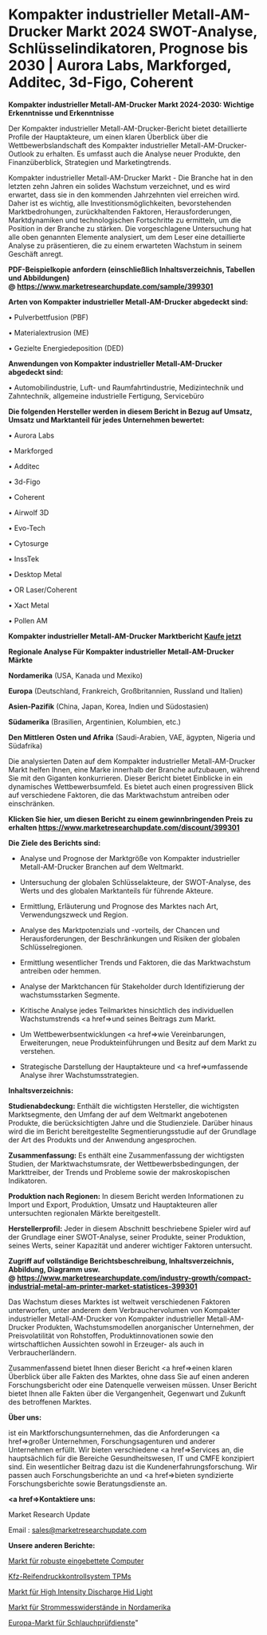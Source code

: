 # Kompakter industrieller Metall-AM-Drucker Markt 2024 SWOT-Analyse, Schlüsselindikatoren, Prognose bis 2030 | Aurora Labs, Markforged, Additec, 3d-Figo, Coherent

<strong>Kompakter industrieller Metall-AM-Drucker Markt 2024-2030: Wichtige Erkenntnisse und Erkenntnisse</strong>

Der Kompakter industrieller Metall-AM-Drucker-Bericht bietet detaillierte Profile der Hauptakteure, um einen klaren Überblick über die Wettbewerbslandschaft des Kompakter industrieller Metall-AM-Drucker-Outlook zu erhalten. Es umfasst auch die Analyse neuer Produkte, den Finanzüberblick, Strategien und Marketingtrends.

Kompakter industrieller Metall-AM-Drucker Markt - Die Branche hat in den letzten zehn Jahren ein solides Wachstum verzeichnet, und es wird erwartet, dass sie in den kommenden Jahrzehnten viel erreichen wird. Daher ist es wichtig, alle Investitionsmöglichkeiten, bevorstehenden Marktbedrohungen, zurückhaltenden Faktoren, Herausforderungen, Marktdynamiken und technologischen Fortschritte zu ermitteln, um die Position in der Branche zu stärken. Die vorgeschlagene Untersuchung hat alle oben genannten Elemente analysiert, um dem Leser eine detaillierte Analyse zu präsentieren, die zu einem erwarteten Wachstum in seinem Geschäft anregt.

<strong><b>PDF-Beispielkopie anfordern (einschließlich Inhaltsverzeichnis, Tabellen und Abbildungen) @ </b></strong><strong><a href=https://www.marketresearchupdate.com/sample/399301><strong>https://www.marketresearchupdate.com/sample/399301</u></a></strong></strong>

<strong>Arten von Kompakter industrieller Metall-AM-Drucker abgedeckt sind:</strong>

• Pulverbettfusion (PBF)

• Materialextrusion (ME)

• Gezielte Energiedeposition (DED)

<strong>Anwendungen von Kompakter industrieller Metall-AM-Drucker abgedeckt sind:</strong>

• Automobilindustrie, Luft- und Raumfahrtindustrie, Medizintechnik und Zahntechnik, allgemeine industrielle Fertigung, Servicebüro

<strong>Die folgenden Hersteller werden in diesem Bericht in Bezug auf Umsatz, Umsatz und Marktanteil für jedes Unternehmen bewertet:</strong>

• Aurora Labs

• Markforged

• Additec

• 3d-Figo

• Coherent

• Airwolf 3D

• Evo-Tech

• Cytosurge

• InssTek

• Desktop Metal

• OR Laser/Coherent

• Xact Metal

• Pollen AM

<strong>Kompakter industrieller Metall-AM-Drucker Marktbericht <a href=https://www.marketresearchupdate.com/buynow/399301>Kaufe jetzt</a></strong>

<strong>Regionale Analyse Für Kompakter industrieller Metall-AM-Drucker Märkte</strong>

<strong>Nordamerika</strong> (USA, Kanada und Mexiko)

<strong>Europa</strong> (Deutschland, Frankreich, Großbritannien, Russland und Italien)

<strong>Asien-Pazifik</strong> (China, Japan, Korea, Indien und Südostasien)

<strong>Südamerika</strong> (Brasilien, Argentinien, Kolumbien, etc.)

<strong>Den Mittleren</strong> <strong>Osten und Afrika</strong> (Saudi-Arabien, VAE, ägypten, Nigeria und Südafrika)

Die analysierten Daten auf dem Kompakter industrieller Metall-AM-Drucker Markt helfen Ihnen, eine Marke innerhalb der Branche aufzubauen, während Sie mit den Giganten konkurrieren. Dieser Bericht bietet Einblicke in ein dynamisches Wettbewerbsumfeld. Es bietet auch einen progressiven Blick auf verschiedene Faktoren, die das Marktwachstum antreiben oder einschränken.

<strong>Klicken Sie hier, um diesen Bericht zu einem gewinnbringenden Preis zu erhalten
</strong><strong><a href=https://www.marketresearchupdate.com/discount/399301>https://www.marketresearchupdate.com/discount/399301</b></u></strong></a>

<strong>Die Ziele des Berichts sind:</strong>

- Analyse und Prognose der Marktgröße von Kompakter industrieller Metall-AM-Drucker Branchen auf dem Weltmarkt.

- Untersuchung der globalen Schlüsselakteure, der SWOT-Analyse, des Werts und des globalen Marktanteils für führende Akteure.

- Ermittlung, Erläuterung und Prognose des Marktes nach Art, Verwendungszweck und Region.

- Analyse des Marktpotenzials und -vorteils, der Chancen und Herausforderungen, der Beschränkungen und Risiken der globalen Schlüsselregionen.

- Ermittlung wesentlicher Trends und Faktoren, die das Marktwachstum antreiben oder hemmen.

- Analyse der Marktchancen für Stakeholder durch Identifizierung der wachstumsstarken Segmente.

- Kritische Analyse jedes Teilmarktes hinsichtlich des individuellen Wachstumstrends <a href=>und</a> seines Beitrags zum Markt.

- Um Wettbewerbsentwicklungen <a href=>wie</a> Vereinbarungen, Erweiterungen, neue Produkteinführungen und Besitz auf dem Markt zu verstehen.

- Strategische Darstellung der Hauptakteure und <a href=>umfas</a>sende Analyse ihrer Wachstumsstrategien.

<strong>Inhaltsverzeichnis:</strong>

<strong>Studienabdeckung:</strong> Enthält die wichtigsten Hersteller, die wichtigsten Marktsegmente, den Umfang der auf dem Weltmarkt angebotenen Produkte, die berücksichtigten Jahre und die Studienziele. Darüber hinaus wird die im Bericht bereitgestellte Segmentierungsstudie auf der Grundlage der Art des Produkts und der Anwendung angesprochen.

<strong>Zusammenfassung:</strong> Es enthält eine Zusammenfassung der wichtigsten Studien, der Marktwachstumsrate, der Wettbewerbsbedingungen, der Markttreiber, der Trends und Probleme sowie der makroskopischen Indikatoren.

<strong>Produktion nach Regionen:</strong> In diesem Bericht werden Informationen zu Import und Export, Produktion, Umsatz und Hauptakteuren aller untersuchten regionalen Märkte bereitgestellt.

<strong>Herstellerprofil:</strong> Jeder in diesem Abschnitt beschriebene Spieler wird auf der Grundlage einer SWOT-Analyse, seiner Produkte, seiner Produktion, seines Werts, seiner Kapazität und anderer wichtiger Faktoren untersucht.

<strong><b>Zugriff auf vollständige Berichtsbeschreibung, Inhaltsverzeichnis, Abbildung, Diagramm usw. @ </b></strong><strong><a href=https://www.marketresearchupdate.com/industry-growth/compact-industrial-metal-am-printer-market-statistices-399301>https://www.marketresearchupdate.com/industry-growth/compact-industrial-metal-am-printer-market-statistices-399301</a></strong>

Das Wachstum dieses Marktes ist weltweit verschiedenen Faktoren unterworfen, unter anderem dem Verbrauchervolumen von Kompakter industrieller Metall-AM-Drucker von Kompakter industrieller Metall-AM-Drucker Produkten, Wachstumsmodellen anorganischer Unternehmen, der Preisvolatilität von Rohstoffen, Produktinnovationen sowie den wirtschaftlichen Aussichten sowohl in Erzeuger- als auch in Verbraucherländern.

Zusammenfassend bietet Ihnen dieser Bericht <a href=>einen</a> klaren Überblick über alle Fakten des Marktes, ohne dass Sie auf einen anderen Forschungsbericht oder eine Datenquelle verweisen müssen. Unser Bericht bietet Ihnen alle Fakten über die Vergangenheit, Gegenwart und Zukunft des betroffenen Marktes.

<strong>Über uns:</strong>

 ist ein Marktforschungsunternehmen, das die Anforderungen <a href=>großer</a> Unternehmen, Forschungsagenturen und anderer Unternehmen erfüllt. Wir bieten verschiedene <a href=>Services</a> an, die hauptsächlich für die Bereiche Gesundheitswesen, IT und CMFE konzipiert sind. Ein wesentlicher Beitrag dazu ist die Kundenerfahrungsforschung. Wir passen auch Forschungsberichte an und <a href=>bieten</a> syndizierte Forschungsberichte sowie Beratungsdienste an.

<strong><a href=>Kontaktiere uns:</a></strong>

Market Research Update

Email : sales@marketresearchupdate.com

<strong>Unsere anderen Berichte:</strong>

<a href=https://www.linkedin.com/pulse/rugged-embedded-computers-market-2023-challenges>Markt für robuste eingebettete Computer</a>

<a href=https://www.linkedin.com/pulse/automotive-tyre-pressure-monitoring-system-tpms>Kfz-Reifendruckkontrollsystem TPMs</a>

<a href=https://www.linkedin.com/pulse/high-intensity-discharge-hid-light-market-size>Markt für High Intensity Discharge Hid Light</a>

<a href=https://www.linkedin.com/pulse/north-america-current-sensing-resistor-market>Markt für Strommesswiderstände in Nordamerika</a>

<a href=https://www.linkedin.com/pulse/europe-hose-testing-services-market-analysis-outlooks>Europa-Markt für Schlauchprüfdienste</a>"
